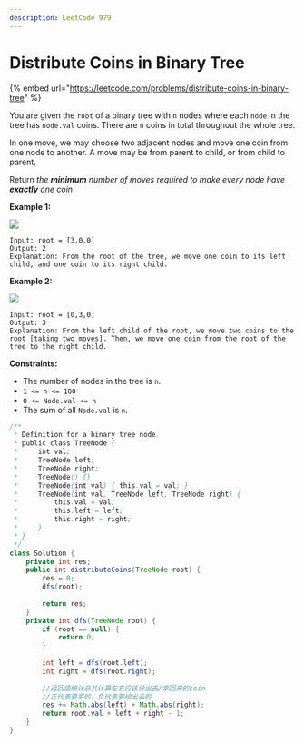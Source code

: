 ```yaml
---
description: LeetCode 979
---
```


# Distribute Coins in Binary Tree

{% embed url="https://leetcode.com/problems/distribute-coins-in-binary-tree" %}

You are given the `root` of a binary tree with `n` nodes where each `node` in the tree has `node.val` coins. There are `n` coins in total throughout the whole tree.

In one move, we may choose two adjacent nodes and move one coin from one node to another. A move may be from parent to child, or from child to parent.

Return _the **minimum** number of moves required to make every node have **exactly** one coin_.

&#x20;

**Example 1:**

![](https://assets.leetcode.com/uploads/2019/01/18/tree1.png)

```
Input: root = [3,0,0]
Output: 2
Explanation: From the root of the tree, we move one coin to its left child, and one coin to its right child.
```

**Example 2:**

![](https://assets.leetcode.com/uploads/2019/01/18/tree2.png)

```
Input: root = [0,3,0]
Output: 3
Explanation: From the left child of the root, we move two coins to the root [taking two moves]. Then, we move one coin from the root of the tree to the right child.
```

&#x20;

**Constraints:**

* The number of nodes in the tree is `n`.
* `1 <= n <= 100`
* `0 <= Node.val <= n`
* The sum of all `Node.val` is `n`.

```java
/**
 * Definition for a binary tree node.
 * public class TreeNode {
 *     int val;
 *     TreeNode left;
 *     TreeNode right;
 *     TreeNode() {}
 *     TreeNode(int val) { this.val = val; }
 *     TreeNode(int val, TreeNode left, TreeNode right) {
 *         this.val = val;
 *         this.left = left;
 *         this.right = right;
 *     }
 * }
 */
class Solution {
    private int res;
    public int distributeCoins(TreeNode root) {
        res = 0;
        dfs(root);
        
        return res;
    }
    private int dfs(TreeNode root) {
        if (root == null) {
            return 0;
        }
        
        int left = dfs(root.left);
        int right = dfs(root.right);
        
        //返回值统计总共计算左右应该分出去/拿回来的coin
        //正代表要拿的，负代表要给出去的
        res += Math.abs(left) + Math.abs(right);
        return root.val + left + right - 1;
    }
}
```
